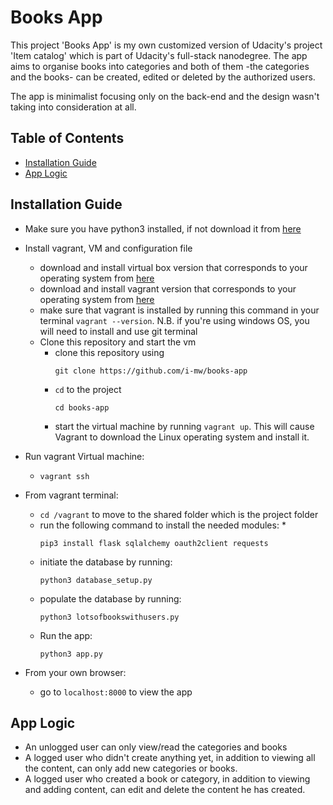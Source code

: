 # Books App
This project 'Books App' is my own customized version of Udacity's project 'Item catalog' which is part of Udacity's full-stack nanodegree. The app aims to organise books into categories and both of them -the categories and the books- can be created, edited or deleted by the authorized users.

The app is minimalist focusing only on the back-end and the design wasn't taking into consideration at all. 

## Table of Contents
* [Installation Guide](#installation-guide)
* [App Logic](#app-logic)

## Installation Guide
* Make sure you have python3 installed, if not download it from [here](https://www.python.org/downloads/)
* Install vagrant, VM and configuration file
    * download and install virtual box version that corresponds to your operating system from [here](https://www.virtualbox.org/wiki/Downloads)
    * download and install vagrant version that corresponds to your operating system from [here](https://www.vagrantup.com/downloads.html)
    * make sure that vagrant is installed by running this command in your terminal `vagrant --version`. N.B. if you're using windows OS, you will need to install and use git terminal
    * Clone this repository and start the vm
        * clone this repository using 
            ```
            git clone https://github.com/i-mw/books-app
            ```
        * `cd` to the project
            ```
            cd books-app
            ```
        * start the virtual machine by running `vagrant up`. This will cause Vagrant to download the Linux operating system and install it.

* Run vagrant Virtual machine:
    * `vagrant ssh`
* From vagrant terminal:
    * `cd /vagrant` to move to the shared folder which is the project folder
    * run the following command to install the needed modules:
        * 
        ```
        pip3 install flask sqlalchemy oauth2client requests
        ```
    * initiate the database by running:
        ```
        python3 database_setup.py
        ```
    * populate the database by running:
        ```
        python3 lotsofbookswithusers.py
        ```
    * Run the app:
        ```
        python3 app.py
        ```
* From your own browser:
    * go to `localhost:8000` to view the app


## App Logic
* An unlogged user can only view/read the categories and books
* A logged user who didn't create anything yet, in addition to viewing all the content, can only add new categories or books.
* A logged user who created a book or category, in addition to viewing and adding content, can edit and delete the content he has created.